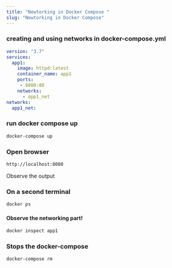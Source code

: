 ```yaml
---
title: "Newtorking in Docker Compose "
slug: "Newtorking in Docker Compose"
---
```


### creating and using networks in docker-compose.yml

```yml
version: "3.7"
services:
  app1:
    image: httpd:latest
    container_name: app1
    ports:
     - 8080:80
    networks:
      - app1_net
networks:
  app1_net:

```

### run docker compose up 

```sh
docker-compose up

```

### Open browser 

```sh
http://localhost:8080
```

Observe the output

### On a second terminal
```sh
docker ps
```
#### Observe the networking part!

```sh
docker inspect app1

```

### Stops the docker-compose
```sh
docker-compose rm
```


